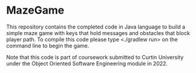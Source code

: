 # MazeGame
This repository contains the completed code in Java language to build a simple maze game with keys that hold messages and obstacles that block player path. To compile this code please type <./gradlew run> on the command line to begin the game.

Note that this code is part of coursework submitted to Curtin University under the Object Oriented Software Engineering module in 2022.
